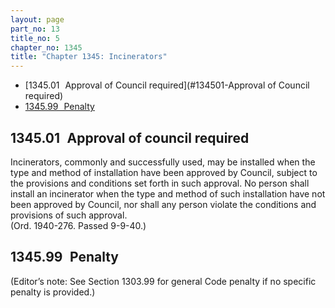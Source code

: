 ```yaml
---
layout: page
part_no: 13
title_no: 5
chapter_no: 1345
title: "Chapter 1345: Incinerators"
---
```


* [1345.01   Approval of Council required](#134501-Approval of Council required)
* [1345.99   Penalty](#134599-Penalty)

## 1345.01   Approval of council required

Incinerators, commonly and successfully used, may be installed when the type
and method of installation have been approved by Council, subject to the
provisions and conditions set forth in such approval. No person shall install
an incinerator when the type and method of such installation have not been
approved by Council, nor shall any person violate the conditions and provisions
of such approval.  
(Ord. 1940-276. Passed 9-9-40.)

## 1345.99   Penalty

(Editor’s note: See Section 1303.99 for general Code penalty if no specific penalty is provided.)
